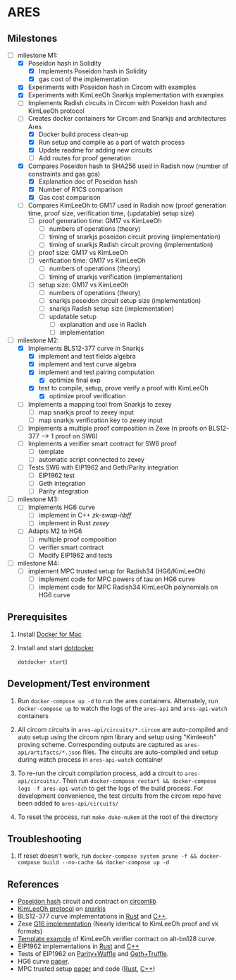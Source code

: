 # ARES

## Milestones
- [ ] milestone M1:
    - [x] Poseidon hash in Solidity
        - [x] Implements Poseidon hash in Solidity
        - [x] gas cost of the implementation
    - [x] Experiments with Poseidon hash in Circom with examples
    - [x] Experiments with KimLeeOh Snarkjs implementation with examples
    - [ ] Implements Radish circuits in Circom with Poseidon hash and KimLeeOh protocol
    - [ ] Creates docker containers for Circom and Snarkjs and architectures Ares
        - [x] Docker build process clean-up
        - [x] Run setup and compile as a part of watch process
        - [x] Update readme for adding new circuits
        - [ ] Add routes for proof generation
    - [x] Compares Poseidon hash to SHA256 used in Radish now (number of constraints and gas gos)
        - [x] Explanation doc of Poseidon hash
        - [x] Number of R1CS comparison
        - [x] Gas cost comparison
    - [ ] Compares KimLeeOh to GM17 used in Radish now (proof generation time, proof size, verification time, (updatable) setup size)
        - [ ] proof generation time: GM17 vs KimLeeOh
            - [ ] numbers of operations (theory)
            - [ ] timing of snarkjs poseidon circuit proving (implementation)
            - [ ] timing of snarkjs Radish circuit proving (implementation)
        - [ ] proof size: GM17 vs KimLeeOh
        - [ ] verification time: GM17 vs KimLeeOh
            - [ ] numbers of operations (theory)
            - [ ] timing of snarkjs verification (implementation)
        - [ ] setup size: GM17 vs KimLeeOh
            - [ ] numbers of operations (theory)
            - [ ] snarkjs poseidon circuit setup size (implementation)
            - [ ] snarkjs Radish setup size (implementation)
            - [ ] updatable setup
                - [ ] explanation and use in Radish
                - [ ] implementation

- [ ] milestone M2:
    - [x] Implements BLS12-377 curve in Snarkjs
        - [x] implement and test fields algebra
        - [x] implement and test curve algebra
        - [x] implement and test pairing computation
            - [x] optimize final exp
        - [x] test to compile, setup, prove verify a proof with KimLeeOh
            - [x] optimize proof verification
    - [ ] Implements a mapping tool from Snarkjs to zexey
        - [ ] map snarkjs proof to zexey input
        - [ ] map snarkjs verification key to zexey input
    - [ ] Implements a multiple proof composition in Zexe (n proofs on BLS12-377 --> 1 proof on SW6)
    - [ ] Implements a verifier smart contract for SW6 proof
        - [ ] template
        - [ ] automatic script connected to zexey
    - [ ] Tests SW6 with EIP1962 and Geth/Parity integration
        - [ ] EIP1962 test
        - [ ] Geth integration
        - [ ] Parity integration

- [ ] milestone M3:
    - [ ] Implements HG6 curve
        - [ ] implement in C++ *zk-swap-libff*
        - [ ] implement in Rust *zexey*
    - [ ] Adapts M2 to HG6
        - [ ] multiple proof composition
        - [ ] verifier smart contract
        - [ ] Modify EIP1962 and tests

- [ ] milestone M4:
    - [ ] implement MPC trusted setup for Radish34 (HG6/KimLeeOh)
      - [ ] implement code for MPC powers of tau on HG6 curve
      - [ ] implement code for MPC Radish34 KimLeeOh polynomials on HG6 curve
## Prerequisites

1.  Install [Docker for Mac](https://www.docker.com/docker-mac)

1.  Install and start [dotdocker](https://github.com/aj-may/dotdocker)

    `dotdocker start`)

## Development/Test environment

1. Run `docker-compose up -d` to run the ares containers. Alternately, run `docker-compose up` to watch the logs of the `ares-api` and `ares-api-watch` containers

1. All circom circuits in `ares-api/circuits/*.circom` are auto-compiled and auto setup using the circom npm library and setup using "Kimleeoh" proving scheme. Corresponding outputs are captured as `ares-api/artifacts/*.json` files. The circuits are auto-compiled and setup during watch process in `ares-api-watch` container

1. To re-run the circuit compilation process, add a circuit to `ares-api/circuits/`. Then run `docker-compose restart && docker-compose logs -f ares-api-watch` to get the logs of the build process. For development convenience, the test circuits from the circom repo have been added to `ares-api/circuits/`

1. To reset the process, run `make duke-nukem` at the root of the directory

## Troubleshooting

1. If reset doesn't work, run `docker-compose system prune -f && docker-compose build --no-cache && docker-compose up -d`

## References
- [Poseidon hash](https://eprint.iacr.org/2019/458.pdf) circuit and contract on [circomlib](https://github.com/iden3/circomlib)
- [KimLeeOh protocol](https://eprint.iacr.org/2019/586.pdf) on [snarkjs](https://github.com/iden3/snarkjs/tree/master/src)
- BLS12-377 curve implementations in [Rust](https://github.com/scipr-lab/zexe/tree/master/algebra/src) and [C++](https://github.com/EYBlockchain/zk-swap-libff/tree/ey/libff/algebra/curves/bls12_377).
- Zexe [G16 implementation](https://github.com/scipr-lab/zexe/tree/master/groth16/src) (Nearly identical to KimLeeOh proof and vk formats)
- [Template example](https://github.com/iden3/snarkjs/blob/master/templates/verifier_kimleeoh.sol) of KimLeeOh verifier contract on alt-bn128 curve.
- EIP1962 implementations in [Rust](https://github.com/matter-labs/eip1962) and [C++](https://github.com/matter-labs/eip1962_cpp)
- Tests of EIP1962 on [Parity+Waffle](https://github.com/matter-labs/eip1962_lib/tree/v0.9) and [Geth+Truffle](https://github.com/matter-labs/eip1962_lib/tree/v0.9).
- HG6 curve [paper]().
- MPC trusted setup [paper](https://eprint.iacr.org/2017/1050.pdf) and code ([Rust](https://github.com/kobigurk/phase2-bn254/), [C++](https://github.com/AztecProtocol/Setup))

